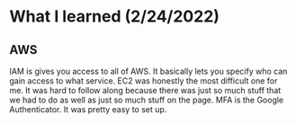 # What I learned (2/24/2022)

## AWS

IAM is gives you access to all of AWS. It basically lets you specify who can
gain access to what service. EC2 was honestly the most difficult one for me.
It was hard to follow along because there was just so much stuff that we had
to do as well as just so much stuff on the page. MFA is the Google Authenticator.
It was pretty easy to set up.
